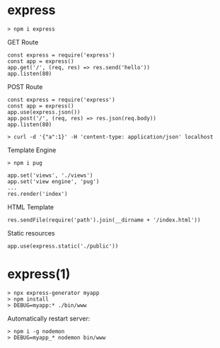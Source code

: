 
# express

    > npm i express

GET Route

    const express = require('express')
    const app = express()
    app.get('/', (req, res) => res.send('hello'))
    app.listen(80)

POST Route

    const express = require('express')
    const app = express()
    app.use(express.json())
    app.post('/', (req, res) => res.json(req.body))
    app.listen(80)

    > curl -d '{"a":1}' -H 'content-type: application/json' localhost

Template Engine

    > npm i pug

    app.set('views', './views')
    app.set('view engine', 'pug')
    ...
    res.render('index')

HTML Template

    res.sendFile(require('path').join(__dirname + '/index.html'))

Static resources

    app.use(express.static('./public'))

# express(1)

    > npx express-generator myapp
    > npm install
    > DEBUG=myapp:* ./bin/www

Automatically restart server:

    > npm i -g nodemon
    > DEBUG=myapp_* nodemon bin/www
